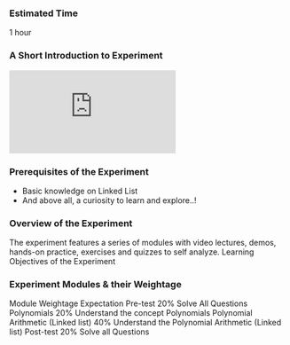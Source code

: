 ### Estimated Time

1 hour
### A Short Introduction to Experiment
<iframe src="https://www.youtube.com/embed/Bb6TsOG2bqQ" frameborder="0" allow="autoplay; encrypted-media" allowfullscreen></iframe>

### Prerequisites of the Experiment

   - Basic knowledge on Linked List
   - And above all, a curiosity to learn and explore..!

### Overview of the Experiment

The experiment features a series of modules with video lectures, demos, hands-on practice, exercises and quizzes to self analyze.
Learning Objectives of the Experiment

### Experiment Modules & their Weightage

Module 	Weightage 	Expectation
Pre-test 	20% 	Solve All Questions
Polynomials 	20% 	Understand the concept Polynomials
Polynomial Arithmetic (Linked list) 	40% 	Understand the Polynomial Arithmetic (Linked list)
Post-test 	20% 	Solve all Questions
